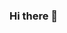 ### Hi there 👋

<!--
**ASKotze/ASKotze** is a ✨ _special_ ✨ repository because its `README.md` (this file) appears on your GitHub profile.

Here are some ideas to get you started:

- 🔭 I’m currently working on the next phase in my life where I am studying Python.
- 🌱 I’m currently studying Python which will hopefully lead me to a new career.
- 👯 I’m looking to collaborate on anything Python.
- 🤔 I’m looking for help with Python as well as Python career guidance and eventually a career in Python.
- 💬 Ask me about my availability to assist with anything to do with Python.
- 📫 How to reach me: kotzeas@gmail.com
- 😄 Pronouns: ...
- ⚡ Fun fact: I am 46 years old and I am starting a new career by studying Python.
- :aries:
- :earth_africa:
###
